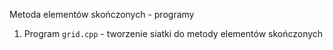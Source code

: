 Metoda elementów skończonych - programy

1. Program `grid.cpp` - tworzenie siatki do metody elementów skończonych
